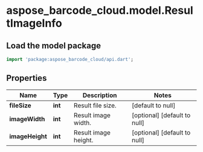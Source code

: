 # aspose_barcode_cloud.model.ResultImageInfo

## Load the model package
```dart
import 'package:aspose_barcode_cloud/api.dart';
```

## Properties
Name | Type | Description | Notes
---- | ---- | ----------- | -----
**fileSize** | **int** | Result file size. | [default to null]
**imageWidth** | **int** | Result image width. | [optional] [default to null]
**imageHeight** | **int** | Result image height. | [optional] [default to null]

